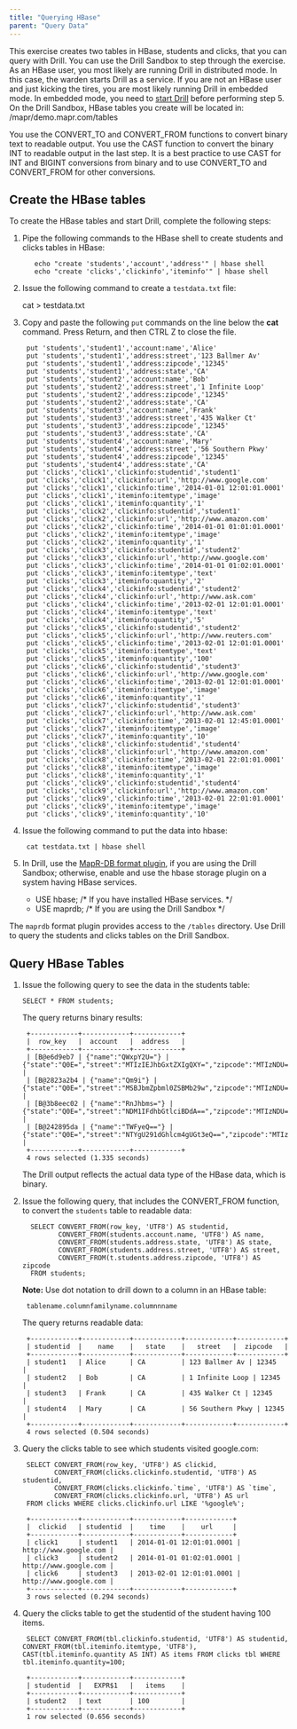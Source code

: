 ```yaml
---
title: "Querying HBase"
parent: "Query Data"
---
```

This exercise creates two tables in HBase, students and clicks, that you can query with Drill. You can use the Drill Sandbox to step through the exercise. As an HBase user, you most likely are running Drill in  distributed mode. In this case, the warden starts Drill as a service. If you are not an HBase user and just kicking the tires, you are most likely running Drill in embedded mode. In embedded mode, you need to [start Drill](/docs/starting-stopping-drill/) before performing step 5. On the Drill Sandbox, HBase tables you create will be located in: /mapr/demo.mapr.com/tables

You use the CONVERT_TO and CONVERT_FROM functions to convert binary text to readable output. You use the CAST function to convert the binary INT to readable output in the last step. It is a best practice to use CAST for INT and BIGINT conversions from binary and to use CONVERT_TO and CONVERT_FROM for other conversions.

## Create the HBase tables

To create the HBase tables and start Drill, complete the following
steps:

1. Pipe the following commands to the HBase shell to create students and  clicks tables in HBase:
  
          echo "create 'students','account','address'" | hbase shell
          echo "create 'clicks','clickinfo','iteminfo'" | hbase shell

2. Issue the following command to create a `testdata.txt` file:

      cat > testdata.txt

3. Copy and paste the following `put` commands on the line below the **cat** command. Press Return, and then CTRL Z to close the file.

        put 'students','student1','account:name','Alice'
        put 'students','student1','address:street','123 Ballmer Av'
        put 'students','student1','address:zipcode','12345'
        put 'students','student1','address:state','CA'
        put 'students','student2','account:name','Bob'
        put 'students','student2','address:street','1 Infinite Loop'
        put 'students','student2','address:zipcode','12345'
        put 'students','student2','address:state','CA'
        put 'students','student3','account:name','Frank'
        put 'students','student3','address:street','435 Walker Ct'
        put 'students','student3','address:zipcode','12345'
        put 'students','student3','address:state','CA'
        put 'students','student4','account:name','Mary'
        put 'students','student4','address:street','56 Southern Pkwy'
        put 'students','student4','address:zipcode','12345'
        put 'students','student4','address:state','CA'
        put 'clicks','click1','clickinfo:studentid','student1'
        put 'clicks','click1','clickinfo:url','http://www.google.com'
        put 'clicks','click1','clickinfo:time','2014-01-01 12:01:01.0001'
        put 'clicks','click1','iteminfo:itemtype','image'
        put 'clicks','click1','iteminfo:quantity','1'
        put 'clicks','click2','clickinfo:studentid','student1'
        put 'clicks','click2','clickinfo:url','http://www.amazon.com'
        put 'clicks','click2','clickinfo:time','2014-01-01 01:01:01.0001'
        put 'clicks','click2','iteminfo:itemtype','image'
        put 'clicks','click2','iteminfo:quantity','1'
        put 'clicks','click3','clickinfo:studentid','student2'
        put 'clicks','click3','clickinfo:url','http://www.google.com'
        put 'clicks','click3','clickinfo:time','2014-01-01 01:02:01.0001'
        put 'clicks','click3','iteminfo:itemtype','text'
        put 'clicks','click3','iteminfo:quantity','2'
        put 'clicks','click4','clickinfo:studentid','student2'
        put 'clicks','click4','clickinfo:url','http://www.ask.com'
        put 'clicks','click4','clickinfo:time','2013-02-01 12:01:01.0001'
        put 'clicks','click4','iteminfo:itemtype','text'
        put 'clicks','click4','iteminfo:quantity','5'
        put 'clicks','click5','clickinfo:studentid','student2'
        put 'clicks','click5','clickinfo:url','http://www.reuters.com'
        put 'clicks','click5','clickinfo:time','2013-02-01 12:01:01.0001'
        put 'clicks','click5','iteminfo:itemtype','text'
        put 'clicks','click5','iteminfo:quantity','100'
        put 'clicks','click6','clickinfo:studentid','student3'
        put 'clicks','click6','clickinfo:url','http://www.google.com'
        put 'clicks','click6','clickinfo:time','2013-02-01 12:01:01.0001'
        put 'clicks','click6','iteminfo:itemtype','image'
        put 'clicks','click6','iteminfo:quantity','1'
        put 'clicks','click7','clickinfo:studentid','student3'
        put 'clicks','click7','clickinfo:url','http://www.ask.com'
        put 'clicks','click7','clickinfo:time','2013-02-01 12:45:01.0001'
        put 'clicks','click7','iteminfo:itemtype','image'
        put 'clicks','click7','iteminfo:quantity','10'
        put 'clicks','click8','clickinfo:studentid','student4'
        put 'clicks','click8','clickinfo:url','http://www.amazon.com'
        put 'clicks','click8','clickinfo:time','2013-02-01 22:01:01.0001'
        put 'clicks','click8','iteminfo:itemtype','image'
        put 'clicks','click8','iteminfo:quantity','1'
        put 'clicks','click9','clickinfo:studentid','student4'
        put 'clicks','click9','clickinfo:url','http://www.amazon.com'
        put 'clicks','click9','clickinfo:time','2013-02-01 22:01:01.0001'
        put 'clicks','click9','iteminfo:itemtype','image'
        put 'clicks','click9','iteminfo:quantity','10'

4. Issue the following command to put the data into hbase:  
  
        cat testdata.txt | hbase shell
5. In Drill, use the [MapR-DB format plugin](/docs/mapr-db-format), if you are using the Drill Sandbox; otherwise, enable and use the hbase storage plugin on a system having HBase services.  
   * USE hbase; /* If you have installed HBase services. */  
   * USE maprdb; /* If you are using the Drill Sandbox */

The `maprdb` format plugin provides access to the `/tables` directory. Use Drill to query the students and clicks tables on the Drill Sandbox.  

## Query HBase Tables
1. Issue the following query to see the data in the students table:  

       SELECT * FROM students;
   The query returns binary results:
  
        +------------+------------+------------+
        |  row_key   |  account   |  address   |
        +------------+------------+------------+
        | [B@e6d9eb7 | {"name":"QWxpY2U="} | {"state":"Q0E=","street":"MTIzIEJhbGxtZXIgQXY=","zipcode":"MTIzNDU="} |
        | [B@2823a2b4 | {"name":"Qm9i"} | {"state":"Q0E=","street":"MSBJbmZpbml0ZSBMb29w","zipcode":"MTIzNDU="} |
        | [B@3b8eec02 | {"name":"RnJhbms="} | {"state":"Q0E=","street":"NDM1IFdhbGtlciBDdA==","zipcode":"MTIzNDU="} |
        | [B@242895da | {"name":"TWFyeQ=="} | {"state":"Q0E=","street":"NTYgU291dGhlcm4gUGt3eQ==","zipcode":"MTIzNDU="} |
        +------------+------------+------------+
        4 rows selected (1.335 seconds)
   The Drill output reflects the actual data type of the HBase data, which is binary.

2. Issue the following query, that includes the CONVERT_FROM function, to convert the `students` table to readable data:

         SELECT CONVERT_FROM(row_key, 'UTF8') AS studentid, 
                CONVERT_FROM(students.account.name, 'UTF8') AS name, 
                CONVERT_FROM(students.address.state, 'UTF8') AS state, 
                CONVERT_FROM(students.address.street, 'UTF8') AS street, 
                CONVERT_FROM(t.students.address.zipcode, 'UTF8') AS zipcode 
         FROM students;

    **Note:** Use dot notation to drill down to a column in an HBase table:
    
        tablename.columnfamilyname.columnnname

    The query returns readable data:

        +------------+------------+------------+------------+------------+
        | studentid  |    name    |   state    |   street   |  zipcode   |
        +------------+------------+------------+------------+------------+
        | student1   | Alice      | CA         | 123 Ballmer Av | 12345      |
        | student2   | Bob        | CA         | 1 Infinite Loop | 12345      |
        | student3   | Frank      | CA         | 435 Walker Ct | 12345      |
        | student4   | Mary       | CA         | 56 Southern Pkwy | 12345      |
        +------------+------------+------------+------------+------------+
        4 rows selected (0.504 seconds)

3. Query the clicks table to see which students visited google.com:
  
        SELECT CONVERT_FROM(row_key, 'UTF8') AS clickid, 
               CONVERT_FROM(clicks.clickinfo.studentid, 'UTF8') AS studentid, 
               CONVERT_FROM(clicks.clickinfo.`time`, 'UTF8') AS `time`,
               CONVERT_FROM(clicks.clickinfo.url, 'UTF8') AS url 
        FROM clicks WHERE clicks.clickinfo.url LIKE '%google%'; 

        +------------+------------+------------+------------+
        |  clickid   | studentid  |    time    |    url     |
        +------------+------------+------------+------------+
        | click1     | student1   | 2014-01-01 12:01:01.0001 | http://www.google.com |
        | click3     | student2   | 2014-01-01 01:02:01.0001 | http://www.google.com |
        | click6     | student3   | 2013-02-01 12:01:01.0001 | http://www.google.com |
        +------------+------------+------------+------------+
        3 rows selected (0.294 seconds)

4. Query the clicks table to get the studentid of the student having 100 items.

        SELECT CONVERT_FROM(tbl.clickinfo.studentid, 'UTF8') AS studentid, CONVERT_FROM(tbl.iteminfo.itemtype, 'UTF8'), CAST(tbl.iteminfo.quantity AS INT) AS items FROM clicks tbl WHERE tbl.iteminfo.quantity=100;

        +------------+------------+------------+
        | studentid  |   EXPR$1   |   items    |
        +------------+------------+------------+
        | student2   | text       | 100        |
        +------------+------------+------------+
        1 row selected (0.656 seconds)